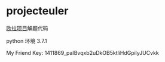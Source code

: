 # projecteuler

[欧拉项目](https://projecteuler.net)解题代码

python 环境 3.7.1

My Friend Key: 1411869_paIBvqxb2uDkOB5ktliHdGpilyJUCvkk